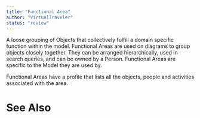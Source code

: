 ```yaml
---
title: "Functional Area"
author: "VirtualTraveler"
status: "review"
---
```

A loose grouping of Objects that collectively fulfill a domain specific function within the model. Functional Areas are used on diagrams to group objects closely together. They can be arranged hierarchically, used in search queries, and can be owned by a Person. Functional Areas are specific to the Model they are used by. 

Functional Areas have a profile that lists all the objects, people and activities associated with the area.   

# See Also